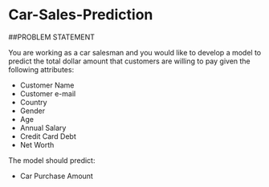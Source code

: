 # Car-Sales-Prediction

##PROBLEM STATEMENT

You are working as a car salesman and you would like to develop a model to predict the total dollar amount that customers are willing to pay given the following attributes:

- Customer Name
- Customer e-mail
- Country
- Gender
- Age
- Annual Salary
- Credit Card Debt
- Net Worth


The model should predict:
- Car Purchase Amount
